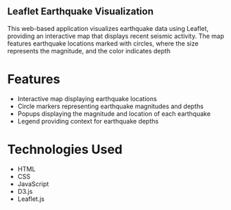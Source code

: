 ## Leaflet Earthquake Visualization

This web-based application visualizes earthquake data using Leaflet, providing an interactive map that displays recent seismic activity. The map features earthquake locations marked with circles, where the size represents the magnitude, and the color indicates depth
# Features
- Interactive map displaying earthquake locations
- Circle markers representing earthquake magnitudes and depths
- Popups displaying the magnitude and location of each earthquake
- Legend providing context for earthquake depths

# Technologies Used
- HTML
- CSS
- JavaScript
- D3.js
- Leaflet.js
